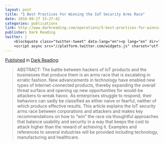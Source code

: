```yaml
---
layout: post
title: "5 Best Practices For Winning the IoT Security Arms Race"
date: 2016-09-27 15:27:42
categories: publications
link: http://www.darkreading.com/operations/5-best-practices-for-winning-the-iot-security-arms-race/a/d-id/1327021
publisher: Dark Reading
twitter: |
    <blockquote class="twitter-tweet" data-lang="en"><p lang="en" dir="ltr"><a href="https://twitter.com/hashtag/databreach?src=hash">#databreach</a> 5 Best Practices For Winning the IoT Security Arms Race <a href="https://t.co/ot1kSo10Hw">https://t.co/ot1kSo10Hw</a></p>&mdash; Eric Vanderburg (@evanderburg) <a href="https://twitter.com/evanderburg/status/780879208809500672">September 27, 2016</a></blockquote>
    <script async src="//platform.twitter.com/widgets.js" charset="utf-8"></script>
---
```


[Published](http://www.darkreading.com/operations/5-best-practices-for-winning-the-iot-security-arms-race/a/d-id/1327021) in [Dark Reading](http://www.darkreading.com/):

> ABSTRACT: The battle between hackers of IoT products and the businesses that produce them is an arms race that is escalating in erratic fashion. New advancements in technology have enabled new types of Internet-connected products, thereby expanding the overall threat surface and opening up new opportunities for would-be attackers to wreak havoc. As enterprises struggle to respond, their behaviors can sadly be classified as either naive or fearful, neither of which produce effective results. This article explains the IoT security arms race between corporations and attackers and makes key recommendations on how to “win” the race via thoughtful approaches that balance usability and security in a way that keeps the cost to attack higher than the reward of achieving it. Examples and references to several industries will be provided including technology, manufacturing and healthcare.
 

